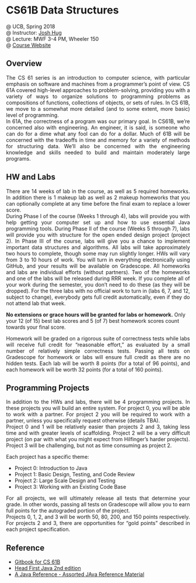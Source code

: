 # CS61B Data Structures 
@ UCB, Spring 2018  
@ Instructor: [Josh Hug](https://www2.eecs.berkeley.edu/Faculty/Homepages/joshhug.html)  
@ Lecture: MWF 3-4 PM, Wheeler 150  
@ [Course Website](https://sp18.datastructur.es/index.html)

## Overview

<p align="justify">
The CS 61 series is an introduction to computer science, with particular emphasis on software and machines from a programmer’s point of view. CS 61A covered high-level approaches to problem-solving, providing you with a variety of ways to organize solutions to programming problems as compositions of functions, collections of objects, or sets of rules. In CS 61B, we move to a somewhat more detailed (and to some extent, more basic) level of programming.
<br>
In 61A, the correctness of a program was our primary goal. In CS61B, we’re concerned also with engineering. An engineer, it is said, is someone who can do for a dime what any fool can do for a dollar. Much of 61B will be concerned with the tradeoffs in time and memory for a variety of methods for structuring data. We’ll also be concerned with the engineering knowledge and skills needed to build and maintain moderately large programs.
</p>

## HW and Labs

<p align="justify">
There are 14 weeks of lab in the course, as well as 5 required homeworks. In addition there is 1 makeup lab as well as 2 makeup homeworks that you can optionally complete at any time before the final exam to replace a lower score.
<br>
During Phase I of the course (Weeks 1 through 4), labs will provide you with help getting your computer set up and how to use essential Java programming tools. During Phase II of the course (Weeks 5 through 7), labs will provide you with structure for the open ended design project (project 2). In Phase III of the course, labs will give you a chance to implement important data structures and algorithms. All labs will take approximately two hours to complete, though some may run slightly longer. HWs will vary from 3 to 10 hours of work. You will turn in everything electronically using GitHub, and your results will be available on Gradescope. All homeworks and labs are individual efforts (without partners). Two of the homeworks and one of the labs will be released during RRR week. If you complete all of your work during the semester, you don’t need to do these (as they will be dropped). For the three labs with no official work to turn in (labs 6, 7, and 12, subject to change), everybody gets full credit automatically, even if they do not attend lab that week.
</p>

**No extensions or grace hours will be granted for labs or homework.** Only your 12 (of 15) best lab scores and 5 (of 7) best homework scores count towards your final score.

<p align="justify">
Homework will be graded on a rigorous suite of correctness tests while labs will receive full credit for “reasonable effort,” as evaluated by a small number of relatively simple correctness tests. Passing all tests on Gradescope for homework or labs will ensure full credit as there are no hidden tests. Each lab will be worth 8 points (for a total of 96 points), and each homework will be worth 32 points (for a total of 160 points).
</p>

## Programming Projects
<p align="justify">
In addition to the HWs and labs, there will be 4 programming projects. In these projects you will build an entire system. For project 0, you will be able to work with a partner. For project 2 you will be required to work with a partner, unless you specifically request otherwise (details TBA).
<br>
Project 0 and 1 will be relatively easier than projects 2 and 3, taking less time and with greater levels of scaffolding. Project 2 will be a very difficult project (on par with what you might expect from Hilfinger’s harder projects). Project 3 will be challenging, but not as time consuming as project 2.
</p>

Each project has a specific theme:

- Project 0: Introduction to Java
- Project 1: Basic Design, Testing, and Code Review
- Project 2: Large Scale Design and Testing
- Project 3: Working with an Existing Code Base

<p align="justify">
For all projects, we will ultimately release all tests that determine your grade. In other words, passing all tests on Gradescope will allow you to earn full points for the autograded portion of the project.
<br>
Projects 0, 1, 2, and 3 will be worth 50, 80, 200, and 150 points respectively. For projects 2 and 3, there are opportunities for “gold points” described in each project specification.
</p>

## Reference
* [Gitbook for CS 61B](https://joshhug.gitbooks.io/hug61b/content/)
* [Head First Java 2nd edition](https://github.com/Zhenye-Na/cs61b-ucb/blob/master/docs/head-first-java-2nd-edition.pdf)
* [A Java Reference - Assorted JAva Reference Material](https://github.com/Zhenye-Na/cs61b-ucb/blob/master/docs/java.pdf)